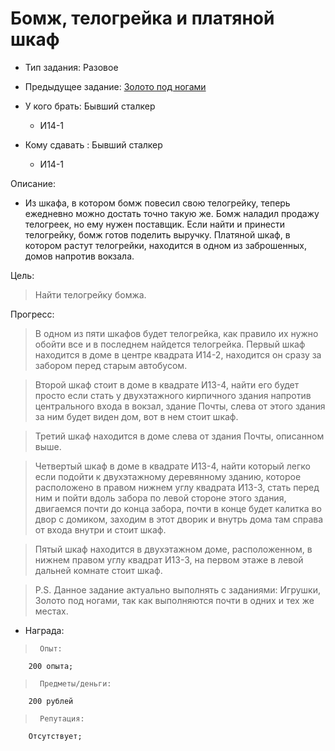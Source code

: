 # Бомж, телогрейка и платяной шкаф
 - Тип задания: Разовое
 - Предыдущее задание: [Золото под ногами](/quests/all/quests/19/)

 - У кого брать:  Бывший сталкер
 	- И14-1
 - Кому сдавать : Бывший сталкер
 	- И14-1
 
 Описание:
 
 - Из шкафа, в котором бомж повесил свою телогрейку, теперь ежедневно можно достать точно такую же. Бомж наладил продажу телогреек, но ему нужен поставщик. Если найти и принести телогрейку, бомж готов поделить выручку. Платяной шкаф, в котором растут телогрейки, находится в одном из заброшенных, домов напротив вокзала.
 
 Цель:

 >  Найти телогрейку бомжа.

 Прогресс:

 >  В одном из пяти шкафов будет телогрейка, как правило их нужно обойти все и в последнем найдется телогрейка.
Первый шкаф находится в доме в центре квадрата И14-2, находится он сразу за забором перед старым автобусом.

 >Второй шкаф стоит в доме в квадрате И13-4, найти его будет просто если стать у двухэтажного кирпичного здания напротив центрального входа в вокзал, здание Почты, слева от этого здания за ним будет виден дом, вот в нем стоит шкаф.

 >Третий шкаф находится в доме слева от здания Почты, описанном выше.

 >Четвертый шкаф в доме в квадрате И13-4, найти который легко если подойти к двухэтажному деревянному зданию, которое расположено в правом нижнем углу квадрата И13-3, стать перед ним и пойти вдоль забора по левой стороне этого здания, двигаемся почти до конца забора, почти в конце будет калитка во двор с домиком, заходим в этот дворик и внутрь дома там справа от входа внутри и стоит шкаф.

 >Пятый шкаф находится в двухэтажном доме, расположенном, в нижнем правом углу квадрат И13-3, на первом этаже в левой дальней комнате стоит шкаф.

 >P.S. Данное задание актуально выполнять с заданиями: Игрушки, Золото под ногами, так как выполняются почти в одних и тех же местах.

 - Награда:
 
 >		Опыт:
		200 опыта;

 >		Предметы/деньги:
		200 рублей

 >		Репутация:
		Отсутствует;


